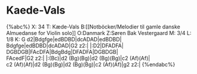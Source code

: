 # Kaede-Vals

{%abc%}
X: 34
T: Kæde-Vals
B:[[Notböcker/Melodier til gamle danske Almuedanse for Violin solo]]
O:Danmark
Z:Søren Bak Vestergaard
M: 3/4
L: 1/8
K: G
d2|Bdgfge|edBDBD|dcADAD|edBDBD|\
Bdgfge|edBDBD|dcADAD|G2 z2:| |:D2|DFADFA|\
DGBDGB|FAcDFA|BdgBdg|DFADFA|DGBDGB|\
FAcedF|G2 z2:| |:(Bc)|d2 (Bg)(Bg)|d2 (Bg)(Bg)|c2 (Af)(Af)|\
c2 (Af)(Af)|d2 (Bg)(Bg)|d2 (Bg)(Bg)|c2 (Af)(Af)|g2 z2:|
{%endabc%}
